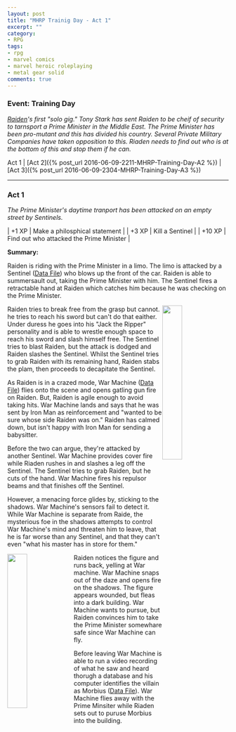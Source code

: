 ```yaml
---
layout: post
title: "MHRP Trainig Day - Act 1"
excerpt: ""
category:
- RPG
tags:
- rpg
- marvel comics
- marvel heroic roleplaying
- metal gear solid
comments: true
---
```


### Event:  Training Day

*[Raiden](https://docs.google.com/spreadsheets/d/1p-WQgYI7Ct9d_1YGmA7DXQ6TMRv-c2dUVo1vQdtRU7M/edit?usp=sharing)'s
first "solo gig."  Tony Stark has sent Raiden to be cheif
of security to tarnsport a Prime Minister in the Middle
East.  The Prime Minister has been pro-mutant and this has
divided his country.  Several Private Military Companies
have taken opposition to this.  Riaden needs to find out
who is at the bottom of this and stop them if he can.*

Act 1 | [Act 2]({% post_url 2016-06-09-2211-MHRP-Training-Day-A2 %}) | [Act 3]({% post_url 2016-06-09-2304-MHRP-Training-Day-A3 %})

-----

### Act 1

*The Prime Minister's daytime tranport has been attacked on
an empty street by Sentinels.*

| +1  XP | Make a philosphical statement |
| +3  XP | Kill a Sentinel |
| +10 XP | Find out who attacked the Prime Minister |

**Summary:**

Raiden is riding with the Prime Minister in a limo.  The
limo is attacked by a Sentinel ([Data
File](http://marvelheroicrp.wikia.com/wiki/Sentinel_Mark_VI_(Watcher_Datafile)))
who blows up the front of the car.  Raiden is able to
summersault out, taking the Prime Minister with him.  The
Sentinel fires a retractable hand at Raiden which catches
him because he was checking on the Prime Minister.

<a href="https://i.ytimg.com/vi/DD9qlqcNnXg/hqdefault.jpg"><img src="https://i.ytimg.com/vi/DD9qlqcNnXg/hqdefault.jpg" style="height: auto; width: 30%; float: right"></a>

Raiden tries to break free from the grasp but cannot.  he
tries to reach his sword but can't do that eaither.  Under
duress he goes into his "Jack the Ripper" personality and
is able to wrestle enough space to reach his sword and
slash himself free.  The Sentinel tries to blast Raiden,
but the attack is dodged and Raiden slashes the Sentinel.
Whilst the Sentinel tries to grab Raiden with its remaining
hand, Raiden stabs the plam, then proceeds to decapitate
the Sentinel.

As Raiden is in a crazed mode, War Machine ([Data
File](http://vignette3.wikia.nocookie.net/marvelheroicrp/images/1/1c/Wm-data-file1.jpg/revision/latest?cb=20120729204251))
flies onto the scene and opens gatling gun fire on Raiden.
But, Raiden is agile enough to avoid taking hits.  War
Machine lands and says that he was sent by Iron Man as
reinforcement and "wanted to be sure whose side Raiden was
on."  Raiden has calmed down, but isn't happy with Iron Man
for sending a babysitter.

Before the two can argue, they're attacked by another
Sentinel.  War Machine provides cover fire while Riaden
rushes in and slashes a leg off the Sentinel.  The Sentinel
tries to grab Raiden, but he cuts of the hand.  War Machine
fires his repulsor beams and that finishes off the
Sentinel.

However, a menacing force glides by, sticking to the
shadows.  War Machine's sensors fail to detect it.  While
War Machine is separate from Raide, the mysterious foe in
the shadows attempts to control War Machine's mind and
threaten him to leave, that he is far worse than any
Sentinel, and that they can't even "what his master has in
store for them."

<a href="https://i.computerbild.de/imgs/1/7/4/0/5/4/7/Actionspiel-Metal-Gear-Solid-4-Vamp-422x395-773899375f693319.jpg"><img src="https://i.computerbild.de/imgs/1/7/4/0/5/4/7/Actionspiel-Metal-Gear-Solid-4-Vamp-422x395-773899375f693319.jpg" style="height: auto; width: 30%; float: left"></a>

Raiden notices the figure and runs back, yelling at War
machine.  War Machine snaps out of the daze and opens fire
on the shadows.  The figure appears wounded, but fleas into
a dark building.  War Machine wants to pursue, but Raiden
convinces him to take the Prime Minister somewhare safe
since War Machine can fly.

Before leaving War Machine is able to run a video recording
of what he saw and heard thorugh a database and his
computer identifies the villain as Morbius ([Data
File](https://marvelplotpoints.files.wordpress.com/2014/12/morbiuswatcher.png)).
War Machine flies away with the Prime Minsiter while Riaden
sets out to puruse Morbius into the building.